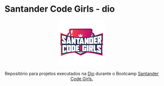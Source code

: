 # Santander Code Girls - dio

<p align="center">
<img src="./src/logo-bootcamp.png" alt="logo do bootcamp Santander Code Girls" height="150px" width="150px" >
</p>

<p align="center">
Repositório para projetos executados na <a href="https://www.dio.me/">Dio</a> durante o Bootcamp <a href="https://web.dio.me/track/santander-code-girls">Santander Code Girls.</a>
</p>
